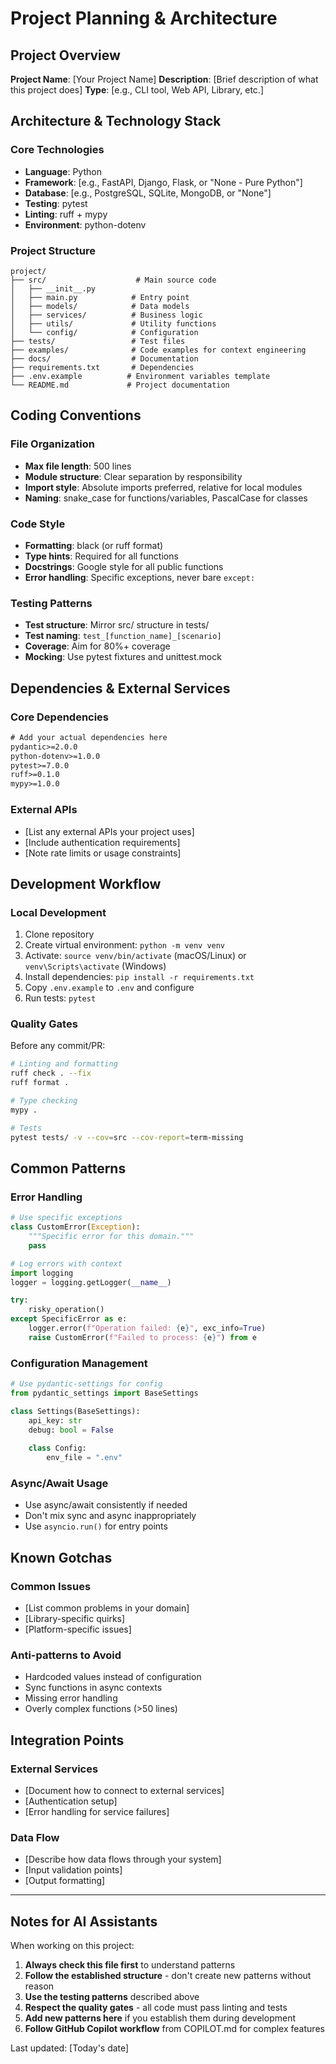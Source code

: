 # Project Planning & Architecture

## Project Overview
**Project Name**: [Your Project Name]
**Description**: [Brief description of what this project does]
**Type**: [e.g., CLI tool, Web API, Library, etc.]

## Architecture & Technology Stack

### Core Technologies
- **Language**: Python
- **Framework**: [e.g., FastAPI, Django, Flask, or "None - Pure Python"]
- **Database**: [e.g., PostgreSQL, SQLite, MongoDB, or "None"]
- **Testing**: pytest
- **Linting**: ruff + mypy
- **Environment**: python-dotenv

### Project Structure
```
project/
├── src/                    # Main source code
│   ├── __init__.py
│   ├── main.py            # Entry point
│   ├── models/            # Data models
│   ├── services/          # Business logic
│   ├── utils/             # Utility functions
│   └── config/            # Configuration
├── tests/                 # Test files
├── examples/              # Code examples for context engineering
├── docs/                  # Documentation
├── requirements.txt       # Dependencies
├── .env.example          # Environment variables template
└── README.md             # Project documentation
```

## Coding Conventions

### File Organization
- **Max file length**: 500 lines
- **Module structure**: Clear separation by responsibility
- **Import style**: Absolute imports preferred, relative for local modules
- **Naming**: snake_case for functions/variables, PascalCase for classes

### Code Style
- **Formatting**: black (or ruff format)
- **Type hints**: Required for all functions
- **Docstrings**: Google style for all public functions
- **Error handling**: Specific exceptions, never bare `except:`

### Testing Patterns
- **Test structure**: Mirror src/ structure in tests/
- **Test naming**: `test_[function_name]_[scenario]`
- **Coverage**: Aim for 80%+ coverage
- **Mocking**: Use pytest fixtures and unittest.mock

## Dependencies & External Services

### Core Dependencies
```txt
# Add your actual dependencies here
pydantic>=2.0.0
python-dotenv>=1.0.0
pytest>=7.0.0
ruff>=0.1.0
mypy>=1.0.0
```

### External APIs
- [List any external APIs your project uses]
- [Include authentication requirements]
- [Note rate limits or usage constraints]

## Development Workflow

### Local Development
1. Clone repository
2. Create virtual environment: `python -m venv venv`
3. Activate: `source venv/bin/activate` (macOS/Linux) or `venv\Scripts\activate` (Windows)
4. Install dependencies: `pip install -r requirements.txt`
5. Copy `.env.example` to `.env` and configure
6. Run tests: `pytest`

### Quality Gates
Before any commit/PR:
```bash
# Linting and formatting
ruff check . --fix
ruff format .

# Type checking
mypy .

# Tests
pytest tests/ -v --cov=src --cov-report=term-missing
```

## Common Patterns

### Error Handling
```python
# Use specific exceptions
class CustomError(Exception):
    """Specific error for this domain."""
    pass

# Log errors with context
import logging
logger = logging.getLogger(__name__)

try:
    risky_operation()
except SpecificError as e:
    logger.error(f"Operation failed: {e}", exc_info=True)
    raise CustomError(f"Failed to process: {e}") from e
```

### Configuration Management
```python
# Use pydantic-settings for config
from pydantic_settings import BaseSettings

class Settings(BaseSettings):
    api_key: str
    debug: bool = False
    
    class Config:
        env_file = ".env"
```

### Async/Await Usage
- Use async/await consistently if needed
- Don't mix sync and async inappropriately
- Use `asyncio.run()` for entry points

## Known Gotchas

### Common Issues
- [List common problems in your domain]
- [Library-specific quirks]
- [Platform-specific issues]

### Anti-patterns to Avoid
- Hardcoded values instead of configuration
- Sync functions in async contexts
- Missing error handling
- Overly complex functions (>50 lines)

## Integration Points

### External Services
- [Document how to connect to external services]
- [Authentication setup]
- [Error handling for service failures]

### Data Flow
- [Describe how data flows through your system]
- [Input validation points]
- [Output formatting]

---

## Notes for AI Assistants

When working on this project:
1. **Always check this file first** to understand patterns
2. **Follow the established structure** - don't create new patterns without reason
3. **Use the testing patterns** described above
4. **Respect the quality gates** - all code must pass linting and tests
5. **Add new patterns here** if you establish them during development
6. **Follow GitHub Copilot workflow** from COPILOT.md for complex features

Last updated: [Today's date]
